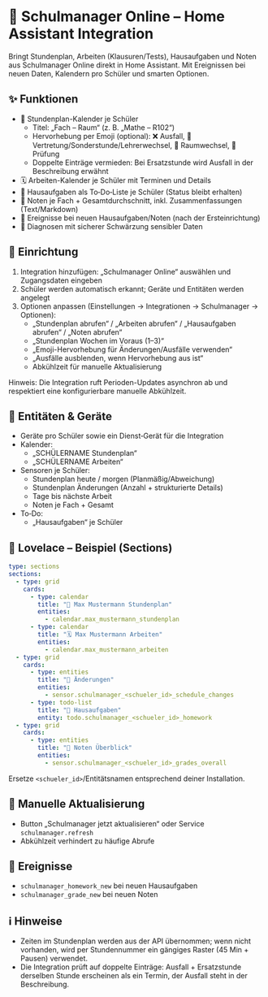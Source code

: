 # 🏫 Schulmanager Online – Home Assistant Integration

Bringt Stundenplan, Arbeiten (Klausuren/Tests), Hausaufgaben und Noten aus Schulmanager Online direkt in Home Assistant. Mit Ereignissen bei neuen Daten, Kalendern pro Schüler und smarten Optionen.

## ✨ Funktionen

- 📅 Stundenplan-Kalender je Schüler
  - Titel: „Fach – Raum“ (z. B. „Mathe – R102“)
  - Hervorhebung per Emoji (optional): ❌ Ausfall, 🔁 Vertretung/Sonderstunde/Lehrerwechsel, 🚪 Raumwechsel, 📝 Prüfung
  - Doppelte Einträge vermieden: Bei Ersatzstunde wird Ausfall in der Beschreibung erwähnt
- 🗓️ Arbeiten-Kalender je Schüler mit Terminen und Details
- 📝 Hausaufgaben als To‑Do‑Liste je Schüler (Status bleibt erhalten)
- 🧮 Noten je Fach + Gesamtdurchschnitt, inkl. Zusammenfassungen (Text/Markdown)
- 🔔 Ereignisse bei neuen Hausaufgaben/Noten (nach der Ersteinrichtung)
- 🧰 Diagnosen mit sicherer Schwärzung sensibler Daten

## 🔧 Einrichtung

1. Integration hinzufügen: „Schulmanager Online“ auswählen und Zugangsdaten eingeben
2. Schüler werden automatisch erkannt; Geräte und Entitäten werden angelegt
3. Optionen anpassen (Einstellungen → Integrationen → Schulmanager → Optionen):
   - „Stundenplan abrufen“ / „Arbeiten abrufen“ / „Hausaufgaben abrufen“ / „Noten abrufen“
   - „Stundenplan Wochen im Voraus (1–3)“
   - „Emoji-Hervorhebung für Änderungen/Ausfälle verwenden“
   - „Ausfälle ausblenden, wenn Hervorhebung aus ist“
   - Abkühlzeit für manuelle Aktualisierung

Hinweis: Die Integration ruft Perioden-Updates asynchron ab und respektiert eine konfigurierbare manuelle Abkühlzeit.

## 🧭 Entitäten & Geräte

- Geräte pro Schüler sowie ein Dienst‑Gerät für die Integration
- Kalender:
  - „SCHÜLERNAME Stundenplan“
  - „SCHÜLERNAME Arbeiten“
- Sensoren je Schüler:
  - Stundenplan heute / morgen (Planmäßig/Abweichung)
  - Stundenplan Änderungen (Anzahl + strukturierte Details)
  - Tage bis nächste Arbeit
  - Noten je Fach + Gesamt
- To‑Do:
  - „Hausaufgaben“ je Schüler

## 🧩 Lovelace – Beispiel (Sections)

```yaml
type: sections
sections:
  - type: grid
    cards:
      - type: calendar
        title: "📅 Max Mustermann Stundenplan"
        entities:
          - calendar.max_mustermann_stundenplan
      - type: calendar
        title: "🗓️ Max Mustermann Arbeiten"
        entities:
          - calendar.max_mustermann_arbeiten
  - type: grid
    cards:
      - type: entities
        title: "🔔 Änderungen"
        entities:
          - sensor.schulmanager_<schueler_id>_schedule_changes
      - type: todo-list
        title: "📝 Hausaufgaben"
        entity: todo.schulmanager_<schueler_id>_homework
  - type: grid
    cards:
      - type: entities
        title: "🧮 Noten Überblick"
        entities:
          - sensor.schulmanager_<schueler_id>_grades_overall
```

Ersetze `<schueler_id>`/Entitätsnamen entsprechend deiner Installation.

## 🚀 Manuelle Aktualisierung

- Button „Schulmanager jetzt aktualisieren“ oder Service `schulmanager.refresh`
- Abkühlzeit verhindert zu häufige Abrufe

## 🔔 Ereignisse

- `schulmanager_homework_new` bei neuen Hausaufgaben
- `schulmanager_grade_new` bei neuen Noten

## ℹ️ Hinweise

- Zeiten im Stundenplan werden aus der API übernommen; wenn nicht vorhanden, wird per Stundennummer ein gängiges Raster (45 Min + Pausen) verwendet.
- Die Integration prüft auf doppelte Einträge: Ausfall + Ersatzstunde derselben Stunde erscheinen als ein Termin, der Ausfall steht in der Beschreibung.

